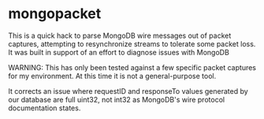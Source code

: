 # mongopacket

This is a quick hack to parse MongoDB wire messages out of packet captures, attempting to resynchronize streams to tolerate some packet loss. It was built in support of an effort to diagnose issues with MongoDB

WARNING: This has only been tested against a few specific packet captures for my environment. At this time it is not a general-purpose tool.

It corrects an issue where requestID and responseTo values generated by our database are full uint32, not int32 as MongoDB's wire protocol documentation states.

